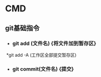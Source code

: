 CMD
===
## git基础指令 
 * ### git add (文件名) {将文件加到暂存区}
  *git add -A (工作区全部提交暂存区)
 * ### git commit(文件名) {提交}
